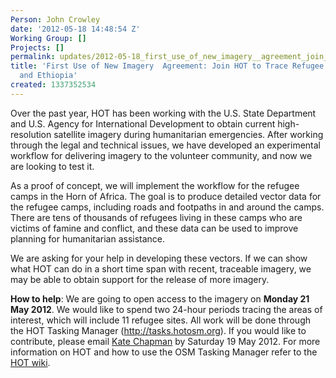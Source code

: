 ```yaml
---
Person: John Crowley
date: '2012-05-18 14:48:54 Z'
Working Group: []
Projects: []
permalink: updates/2012-05-18_first_use_of_new_imagery__agreement_join_hot_to_trace_refugee_camps_in_kenya_and
title: 'First Use of New Imagery  Agreement: Join HOT to Trace Refugee Camps in Kenya
  and Ethiopia'
created: 1337352534
---
```

<p>Over the past year, HOT has been working with the U.S. State Department and U.S. Agency for International Development to obtain current high-resolution satellite imagery during humanitarian emergencies. After working through the legal and technical issues, we have developed an experimental workflow for delivering imagery to the volunteer community, and now we are looking to test it.</p><p>As a proof of concept, we will implement the workflow for the refugee camps in the Horn of Africa. The goal is to produce detailed vector data for the refugee camps, including roads and footpaths in and around the camps. There are tens of thousands of refugees living in these camps who are victims of famine and conflict, and these data can be used to improve planning for humanitarian assistance.</p><p>We are asking for your help in developing these vectors. If we can show what HOT can do in a short time span with recent, traceable imagery, we may be able to obtain support for the release of more imagery.</p><p><strong>How to help</strong>: We are going to open access to the imagery on <strong>Monday 21 May 2012</strong>. We would like to spend two 24-hour periods tracing the areas of interest, which will include 11 refugee sites. All work will be done through the HOT Tasking Manager (<a href="http://tasks.hotosm.org">http://tasks.hotosm.org</a>). If you would like to contribute, please email <a href="mailto:kate.chapman@hotosm.org">Kate Chapman</a> by Saturday 19 May 2012. For more information on HOT and how to use the OSM Tasking Manager refer to the <a href="http://wiki.openstreetmap.org/wiki/Humanitarian_OSM_Team">HOT wiki</a>.</p>
